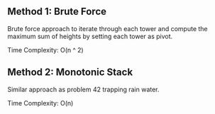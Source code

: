 ## Method 1: Brute Force

Brute force approach to iterate through each tower and compute the maximum sum of heights by setting each tower as pivot. 

Time Complexity: O(n ^ 2)

## Method 2: Monotonic Stack

Similar approach as problem 42 trapping rain water. 

Time Complexity: O(n)
